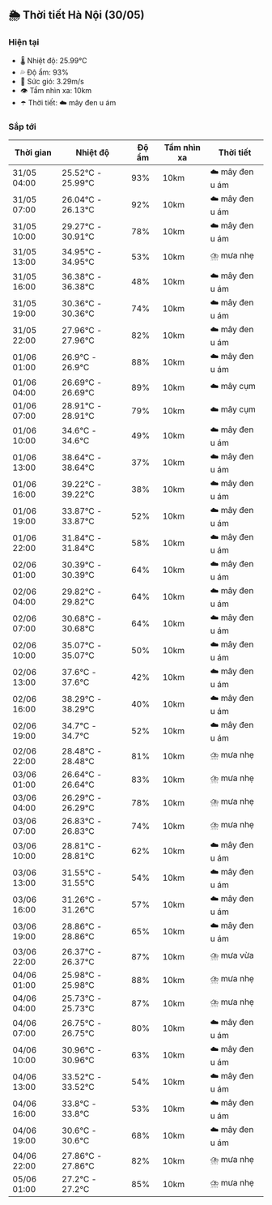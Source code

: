 ## 🌦️ Thời tiết Hà Nội (30/05)

### Hiện tại

- 🌡️ Nhiệt độ: 25.99℃
- 💦 Độ ẩm: 93%
- 💨 Sức gió: 3.29m/s
- 👁️ Tầm nhìn xa: 10km
- ☂️ Thời tiết: ☁️ mây đen u ám

### Sắp tới

| Thời gian | Nhiệt độ | Độ ẩm | Tầm nhìn xa | Thời tiết |
| --- | --- | --- | --- | --- |
| 31/05 04:00 | 25.52℃ - 25.99℃ | 93% | 10km | ☁️ mây đen u ám |
| 31/05 07:00 | 26.04℃ - 26.13℃ | 92% | 10km | ☁️ mây đen u ám |
| 31/05 10:00 | 29.27℃ - 30.91℃ | 78% | 10km | ☁️ mây đen u ám |
| 31/05 13:00 | 34.95℃ - 34.95℃ | 53% | 10km | ⛈️ mưa nhẹ |
| 31/05 16:00 | 36.38℃ - 36.38℃ | 48% | 10km | ☁️ mây đen u ám |
| 31/05 19:00 | 30.36℃ - 30.36℃ | 74% | 10km | ☁️ mây đen u ám |
| 31/05 22:00 | 27.96℃ - 27.96℃ | 82% | 10km | ☁️ mây đen u ám |
| 01/06 01:00 | 26.9℃ - 26.9℃ | 88% | 10km | ☁️ mây đen u ám |
| 01/06 04:00 | 26.69℃ - 26.69℃ | 89% | 10km | ☁️ mây cụm |
| 01/06 07:00 | 28.91℃ - 28.91℃ | 79% | 10km | ☁️ mây cụm |
| 01/06 10:00 | 34.6℃ - 34.6℃ | 49% | 10km | ☁️ mây đen u ám |
| 01/06 13:00 | 38.64℃ - 38.64℃ | 37% | 10km | ☁️ mây đen u ám |
| 01/06 16:00 | 39.22℃ - 39.22℃ | 38% | 10km | ☁️ mây đen u ám |
| 01/06 19:00 | 33.87℃ - 33.87℃ | 52% | 10km | ☁️ mây đen u ám |
| 01/06 22:00 | 31.84℃ - 31.84℃ | 58% | 10km | ☁️ mây đen u ám |
| 02/06 01:00 | 30.39℃ - 30.39℃ | 64% | 10km | ☁️ mây đen u ám |
| 02/06 04:00 | 29.82℃ - 29.82℃ | 64% | 10km | ☁️ mây đen u ám |
| 02/06 07:00 | 30.68℃ - 30.68℃ | 64% | 10km | ☁️ mây đen u ám |
| 02/06 10:00 | 35.07℃ - 35.07℃ | 50% | 10km | ☁️ mây đen u ám |
| 02/06 13:00 | 37.6℃ - 37.6℃ | 42% | 10km | ☁️ mây đen u ám |
| 02/06 16:00 | 38.29℃ - 38.29℃ | 40% | 10km | ☁️ mây đen u ám |
| 02/06 19:00 | 34.7℃ - 34.7℃ | 52% | 10km | ☁️ mây đen u ám |
| 02/06 22:00 | 28.48℃ - 28.48℃ | 81% | 10km | ⛈️ mưa nhẹ |
| 03/06 01:00 | 26.64℃ - 26.64℃ | 83% | 10km | ⛈️ mưa nhẹ |
| 03/06 04:00 | 26.29℃ - 26.29℃ | 78% | 10km | ⛈️ mưa nhẹ |
| 03/06 07:00 | 26.83℃ - 26.83℃ | 74% | 10km | ⛈️ mưa nhẹ |
| 03/06 10:00 | 28.81℃ - 28.81℃ | 62% | 10km | ☁️ mây đen u ám |
| 03/06 13:00 | 31.55℃ - 31.55℃ | 54% | 10km | ☁️ mây đen u ám |
| 03/06 16:00 | 31.26℃ - 31.26℃ | 57% | 10km | ☁️ mây đen u ám |
| 03/06 19:00 | 28.86℃ - 28.86℃ | 65% | 10km | ☁️ mây đen u ám |
| 03/06 22:00 | 26.37℃ - 26.37℃ | 87% | 10km | ⛈️ mưa vừa |
| 04/06 01:00 | 25.98℃ - 25.98℃ | 88% | 10km | ⛈️ mưa nhẹ |
| 04/06 04:00 | 25.73℃ - 25.73℃ | 87% | 10km | ⛈️ mưa nhẹ |
| 04/06 07:00 | 26.75℃ - 26.75℃ | 80% | 10km | ☁️ mây đen u ám |
| 04/06 10:00 | 30.96℃ - 30.96℃ | 63% | 10km | ☁️ mây đen u ám |
| 04/06 13:00 | 33.52℃ - 33.52℃ | 54% | 10km | ☁️ mây đen u ám |
| 04/06 16:00 | 33.8℃ - 33.8℃ | 53% | 10km | ☁️ mây đen u ám |
| 04/06 19:00 | 30.6℃ - 30.6℃ | 68% | 10km | ☁️ mây đen u ám |
| 04/06 22:00 | 27.86℃ - 27.86℃ | 82% | 10km | ⛈️ mưa nhẹ |
| 05/06 01:00 | 27.2℃ - 27.2℃ | 85% | 10km | ⛈️ mưa nhẹ |
